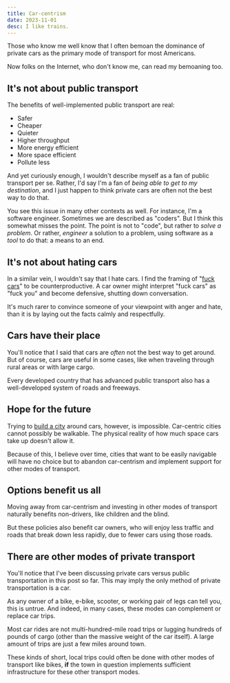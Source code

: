 ```yaml
---
title: Car-centrism
date: 2023-11-01
desc: I like trains.
---
```


Those who know me well know that I often bemoan the dominance of private cars as the primary mode of transport for most Americans.

Now folks on the Internet, who don't know me, can read my bemoaning too.

## It's not about public transport

The benefits of well-implemented public transport are real:

- Safer
- Cheaper
- Quieter
- Higher throughput
- More energy efficient
- More space efficient
- Pollute less

And yet curiously enough, I wouldn't describe myself as a fan of public transport per se. Rather, I'd say I'm a fan of _being able to get to my destination_, and I just happen to think private cars are often not the best way to do that.

You see this issue in many other contexts as well. For instance, I'm a software engineer. Sometimes we are described as "coders". But I think this somewhat misses the point. The point is not to "code", but rather to _solve a problem_. Or rather, _engineer_ a solution to a problem, using software as a _tool_ to do that: a means to an end.

## It's not about hating cars

In a similar vein, I wouldn't say that I hate cars. I find the framing of "[fuck cars][rfuckcars]" to be counterproductive. A car owner might interpret "fuck cars" as "fuck you" and become defensive, shutting down conversation.

It's much rarer to convince someone of your viewpoint with anger and hate, than it is by laying out the facts calmly and respectfully.

## Cars have their place

You'll notice that I said that cars are _often_ not the best way to get around. But of course, cars are useful in some cases, like when traveling through rural areas or with large cargo.

Every developed country that has advanced public transport also has a well-developed system of roads and freeways.

## Hope for the future

Trying to [build a city][xkcd] around cars, however, is impossible. Car-centric cities cannot possibly be walkable. The physical reality of how much space cars take up doesn't allow it.

Because of this, I believe over time, cities that want to be easily navigable will have no choice but to abandon car-centrism and implement support for other modes of transport.

## Options benefit us all

Moving away from car-centrism and investing in other modes of transport naturally benefits non-drivers, like children and the blind.

But these policies also benefit car owners, who will enjoy less traffic and roads that break down less rapidly, due to fewer cars using those roads.

## There are other modes of private transport

You'll notice that I've been discussing private cars versus public transportation in this post so far. This may imply the only method of private transportation is a car.

As any owner of a bike, e-bike, scooter, or working pair of legs can tell you, this is untrue. And indeed, in many cases, these modes can complement or replace car trips.

Most car rides are not multi-hundred-mile road trips or lugging hundreds of pounds of cargo (other than the massive weight of the car itself). A large amount of trips are just a few miles around town.

These kinds of short, local trips could often be done with other modes of transport like bikes, **if** the town in question implements sufficient infrastructure for these other transport modes.

[rfuckcars]: https://old.reddit.com/r/fuckcars/
[xkcd]: https://xkcd.com/2832/

